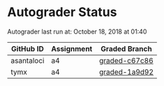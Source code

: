 # Autograder Status
Autograder last run at: October 18, 2018 at 01:40

| GitHub ID | Assignment | Graded Branch |
|-----------|------------|---------------|
| asantaloci | a4 | [graded-c67c86](https://github.com/Fall2018COMP401-001/a4-asantaloci/tree/graded-c67c86) | 
| tymx | a4 | [graded-1a9d92](https://github.com/Fall2018COMP401-001/a4-tymx/tree/graded-1a9d92) | 
